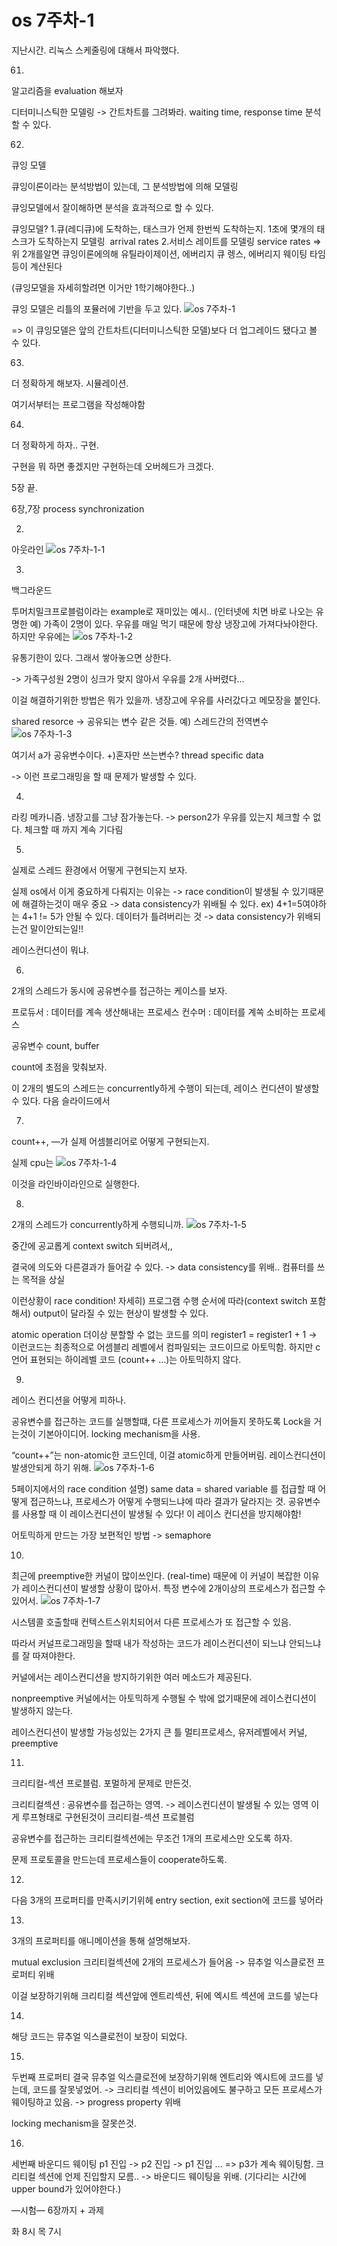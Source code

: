 # os 7주차-1

지난시간.
리눅스 스케줄링에 대해서 파악했다.

61)
알고리즘을 evaluation 해보자

디터미니스틱한 모델링
-> 간트차트를 그려봐라.
waiting time, response time 분석할 수 있다.

62)
큐잉 모델

큐잉이론이라는 분석방법이 있는데, 그 분석방법에 의해 모델링

큐잉모델에서 잘이해하면 분석을 효과적으로 할 수 있다.

큐잉모델?
1.큐(레디큐)에 도착하는, 태스크가 언제 한번씩 도착하는지. 1초에 몇개의 태스크가 도착하는지 모델링 	arrival rates
2.서비스 레이트를 모델링
	service rates
=> 위  2개를알면 큐잉이론에의해
유틸라이제이션, 에버리지 큐 렝스, 에버리지 웨이팅 타임 등이 계산된다

(큐잉모델을 자세히할려면 이거만 1학기해야한다..)

큐잉 모델은 리틀의 포뮬러에 기반을 두고 있다.
![os 7주차-1](images/os%207주차-1.png)

=> 이 큐잉모델은 앞의 간트차트(디터미니스틱한 모델)보다 더 업그레이드 됐다고 볼 수 있다.

63)
더 정확하게 해보자.
시뮬레이션.

여기서부터는 프로그램을 작성해야함

64)
더 정확하게 하자..
구현.

구현을 뭐 하면 좋겠지만 구현하는데 오버헤드가 크겠다.

5장 끝.

6장,7장
process synchronization

2)
아웃라인
![os 7주차-1-1](images/os%207주차-1-1.png)

3)
백그라운드

투머치밀크프로블럼이라는 example로 재미있는 예시.. (인터넷에 치면 바로 나오는 유명한 예)
가족이 2명이 있다.
우유를 매일 먹기 때문에 항상 냉장고에 가져다놔야한다.
하지만 우유에는
![os 7주차-1-2](images/os%207주차-1-2.png)

 유통기한이 있다. 그래서 쌓아놓으면 상한다.

-> 가족구성원 2명이 싱크가 맞지 않아서 우유를 2개 사버렸다…

이걸 해결하기위한 방법은 뭐가 있을까.
냉장고에 우유를 사러갔다고 메모장을 붙인다.

shared resorce
-> 공유되는 변수 같은 것들.
예) 스레드간의 전역변수
![os 7주차-1-3](images/os%207주차-1-3.png)

여기서 a가 공유변수이다.
+)혼자만 쓰는변수? thread specific data

-> 이런 프로그래밍을 할 때 문제가 발생할 수 있다.

4)
라킹 메카니즘.
냉장고를 그냥 잠가놓는다.
-> person2가 우유를 있는지 체크할 수 없다. 체크할 때 까지 계속 기다림

5)
실제로 스레드 환경에서 어떻게 구현되는지 보자.

실제 os에서 이게 중요하게 다뤄지는 이유는
-> race condition이 발생될 수 있기때문에 해결하는것이 매우 중요
-> data consistency가 위배될 수 있다.
ex) 4+1=5여야하는 4+1 != 5가 안될 수 있다. 데이터가 틀려버리는 것
-> data consistency가 위배되는건 말이안되는일!!

레이스컨디션이 뭐냐.

6)
2개의 스레드가 동시에 공유변수를 접근하는 케이스를 보자.

프로듀서 : 데이터를 계속 생산해내는 프로세스
컨수머 : 데이터를 계쏙 소비하는 프로세스

공유변수 count, buffer

count에 초점을 맞춰보자.

이 2개의 별도의 스레드는 concurrently하게 수행이 되는데,
레이스 컨디션이 발생할 수 있다.
다음 슬라이드에서

7)
count++, —가 실제 어셈블리어로 어떻게 구현되는지.

실제 cpu는
![os 7주차-1-4](images/os%207주차-1-4.png)

이것을 라인바이라인으로 실행한다.

8)
2개의 스레드가 concurrently하게 수행되니까.
![os 7주차-1-5](images/os%207주차-1-5.png)

중간에 공교롭게 context switch 되버려서,,

결국에 의도와 다른결과가 들어갈 수 있다.
-> data consistency를 위배.. 컴퓨터를 쓰는 목적을 상실

이런상황이 race condition!
자세히) 프로그램 수행 순서에 따라(context switch 포함해서) output이 달라질 수 있는 현상이 발생할 수 있다.

atomic operation
더이상 분할할 수 없는 코드를 의미
register1 = register1 + 1 -> 이런코드는 최종적으로 어셈블리 레벨에서 컴파일되는 코드이므로 아토믹함.
하지만 c언어 표현되는 하이레벨 코드 (count++ …)는 아토믹하지 않다.

9)
레이스 컨디션을 어떻게 피하나.

공유변수를 접근하는 코드를 실행할떄,
다른 프로세스가 끼어들지 못하도록 Lock을 거는것이 기본아이디어.
locking mechanism을 사용.

“count++”는 non-atomic한 코드인데,
이걸 atomic하게 만들어버림. 레이스컨디션이 발생안되게 하기 위해.
![os 7주차-1-6](images/os%207주차-1-6.png)

5페이지에서의 race condition 설명)
same data = shared variable 를 접급할 때
어떻게 접근하느냐, 프로세스가 어떻게 수행되느냐에 따라 결과가 달라지는 것.
공유변수를 사용할 때 이 레이스컨디션이 발생될 수 있다!
이 레이스 컨디션을 방지해야함!

어토믹하게 만드는 가장 보편적인 방법 -> semaphore

10)
최근에 preemptive한 커널이 많이쓰인다. (real-time) 때문에
이 커널이 복잡한 이유가 레이스컨디션이 발생할 상황이 많아서.
특정 변수에 2개이상의 프로세스가 접근할 수 있어서.
![os 7주차-1-7](images/os%207주차-1-7.png)

시스템콜 호출할때 컨텍스트스위치되어서 다른 프로세스가 또 접근할 수 있음.

따라서 커널프로그래밍을 할때 내가 작성하는 코드가 레이스컨디션이 되느냐 안되느냐를 잘 따져야한다.

커널에서는 레이스컨디션을 방지하기위한 여러 메소드가 제공된다.

nonpreemptive 커널에서는 아토믹하게 수행될 수 밖에 없기때문에 레이스컨디션이 발생하지 않는다.

레이스컨디션이 발생할 가능성있는 2가지 큰 틀
멀티프로세스, 유저레벨에서
커널, preemptive

11)
크리티컬-섹션 프로블럼.
포멀하게 문제로 만든것.

크리티컬섹션 : 공유변수를 접근하는 영역. -> 레이스컨디션이 발생될 수 있는 영역
이게 루프형태로 구현된것이 크리티컬-섹션 프로블럼

공유변수를 접근하는 크리티컬섹션에는 무조건 1개의 프로세스만 오도록 하자.

문제
프로토콜을 만드는데 프로세스들이 cooperate하도록.

12)
다음 3개의 프로퍼티를 만족시키기위헤
entry section, exit section에 코드를 넣어라

13)
3개의 프로퍼티를 애니메이션을 통해 설명해보자.

mutual exclusion
크리티컬섹션에 2개의 프로세스가 들어옴 -> 뮤추얼 익스클로전 프로퍼티 위배

이걸 보장하기위해
크리티컬 섹션앞에 엔트리섹션,
뒤에 엑시트 섹션에 코드를 넣는다

14)
해당 코드는 뮤추얼 익스클로전이 보장이 되었다.

15)
두번째 프로퍼티
결국 뮤추얼 익스클로전에 보장하기위해 엔트리와 엑시트에 코드를 넣는데,
코드를 잘못넣었어.
-> 크리티컬 섹션이 비어있음에도 불구하고 모든 프로세스가 웨이팅하고 있음.
-> progress property 위배

locking mechanism을 잘못쓴것.

16)
세번째
바운디드 웨이팅
p1 진입 -> p2 진입 -> p1 진입 …
=> p3가 계속 웨이팅함. 크리티컬 섹션에 언제 진입할지 모름..
-> 바운디드 웨이팅을 위배. (기다리는 시간에 upper bound가 있어야한다.)

—시험—
6장까지 + 과제

화 8시
목 7시 

